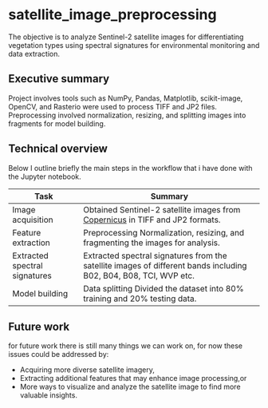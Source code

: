 # satellite_image_preprocessing
The objective is to analyze Sentinel-2 satellite images for differentiating vegetation types using spectral signatures for environmental monitoring and data extraction.

## Executive summary

Project involves tools such as NumPy, Pandas, Matplotlib, scikit-image, OpenCV, and Rasterio were used to process TIFF and JP2 files. Preprocessing involved normalization, resizing, and splitting images into fragments for model building.


## Technical overview

Below I outline briefly the main steps in the workflow that i have done with the  Jupyter notebook.

| Task | Summary |
| --- | --- |
| Image acquisition | Obtained Sentinel-2 satellite images from [Copernicus](https://www.copernicus.eu/en) in TIFF and JP2 formats. |
| Feature extraction | Preprocessing Normalization, resizing, and fragmenting the images for analysis. |
| Extracted spectral signatures | Extracted spectral signatures from the satellite images of different bands including B02, B04, B08, TCI, WVP etc. |
| Model building | Data splitting	Divided the dataset into 80% training and 20% testing data. |






## Future work

for future work there is still many things we can work on, for now these issues could be addressed by:

* Acquiring more diverse satellite imagery,
* Extracting additional features that may enhance image processing,or
* More ways to visualize and analyze the satellite image to find more valuable insights.
